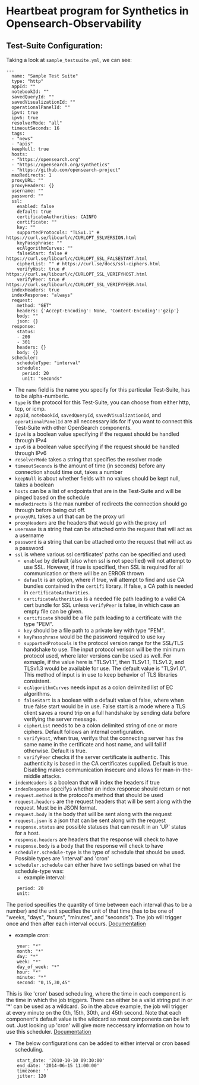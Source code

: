 # Heartbeat program for Synthetics in Opensearch-Observability


## Test-Suite Configuration:

Taking a look at `sample_testsuite.yml`, we can see:
```
---
  name: "Sample Test Suite"
  type: "http"
  appId: ""
  notebookId: ""
  savedQueryId: ""
  savedVisualizationId: ""
  operationalPanelId: ""
  ipv4: true
  ipv6: true
  resolverMode: "all"
  timeoutSeconds: 16
  tags:
  - "news"
  - "apis"
  keepNull: true
  hosts:
  - "https://opensearch.org"
  - "https://opensearch.org/synthetics"
  - "https://github.com/opensearch-project"
  maxRedirects: 1
  proxyURL: ""
  proxyHeaders: {}
  username: ""
  password: ""
  ssl:
    enabled: false
    default: true
    certificateAuthorities: CAINFO
    certificate: ""
    key: ""
    supportedProtocols: "TLSv1.1" # https://curl.se/libcurl/c/CURLOPT_SSLVERSION.html
    keyPassphrase: ""
    ecAlgorithmCurves: ""
    falseStart: false # https://curl.se/libcurl/c/CURLOPT_SSL_FALSESTART.html
    cipherList: "" # https://curl.se/docs/ssl-ciphers.html
    verifyHost: true # https://curl.se/libcurl/c/CURLOPT_SSL_VERIFYHOST.html
    verifyPeer: true # https://curl.se/libcurl/c/CURLOPT_SSL_VERIFYPEER.html
  indexHeaders: true
  indexResponse: "always"
  request:
    method: "GET"
    headers: {'Accept-Encoding': None, 'Content-Encoding':'gzip'}
    body: ""
    json: {}
  response:
    status:
    - 200
    - 301
    headers: {}
    body: {}
  scheduler:
    scheduleType: "interval"
    schedule:
      period: 20
      unit: "seconds"
```

* The `name` field is the name you specify for this particular Test-Suite, has to be alpha-numberic.
* `type` is the protocol for this Test-Suite, you can choose from either http, tcp, or icmp.
* `appId`, `notebookId`, `savedQueryId`, `savedVisualizationId`, and `operationalPanelId` are all neccessary ids for if you want to connect this Test-Suite with other OpenSearch components.
* `ipv4` is a boolean value specifying if the request should be handled through IPv4
* `ipv6` is a boolean value specifying if the request should be handled through IPv6
* `resolverMode` takes a string that specifies the resolver mode
* `timeoutSeconds` is the amount of time (in seconds) before any connection should time out, takes a number
* `keepNull` is about whether fields with no values should be kept null, takes a boolean
* `hosts` can be a list of endpoints that are in the Test-Suite and will be pinged based on the schedule
* `maxRedirects` is the max number of redirects the connection should go through before being cut off.
* `proxyURL` takes a url that can be the proxy url
* `proxyHeaders` are the headers that would go with the proxy url
* `username` is a string that can be attached onto the request that will act as a username
* `password` is a string that can be attached onto the request that will act as a password
* `ssl` is where various ssl certificates' paths can be specified and used:
  - `enabled` by default (also when ssl is not specified) will not attempt to use SSL. However, if true is specified, then SSL is required for all communication or there will be an ERROR thrown 
  - `default` is an option, where if true, will attempt to find and use CA bundles contained in the `certifi` library. If false, a CA path is needed in `certificateAuthorities`.
  - `certificateAuthorities` is a needed file path leading to a valid CA cert bundle for SSL unless `verifyPeer` is false, in which case an empty file can be given.
  - `certificate` should be a file path leading to a certificate with the type "PEM".
  - `key` should be a file path to a private key with type "PEM". 
  - `keyPassphrase` would be the password required to use `key`
  - `supportedProtocols` is the protocol version range for the SSL/TLS handshake to use. The input protocol verison will be the minimum protocol used, where later versions can be used as well. For exmaple, if the value here is "TLSv1.1", then TLSv1.1, TLSv1.2, and TLSv1.3 would be available for use. The default value is "TLSv1.0". This method of input is in use to keep behavior of TLS libraries consistent.
  - `ecAlgorithmCurves` needs input as a colon delimited list of EC algorithms. 
  - `falseStart` is a boolean with a default value of false, where when true false start would be in use. False start is a mode where a TLS client saves a round trip on a full handshake by sending data before verifying the server message.
  - `cipherList` needs to be a colon delimited string of one or more ciphers. Default follows an internal configuration.
  - `verifyHost`, when true, verifys that the connecting server has the same name in the certificate and host name, and will fail if otherwise. Default is true.
  - `verifyPeer` checks if the server certificate is authentic. This authenticity is based in the CA certificates supplied. Default is true. Disabling makes communication insecure and allows for man-in-the-middle attacks.
* `indexHeaders` is a boolean that will index the headers if true
* `indexResponse` specifys whether an index response should return or not
* `request.method` is the protocol's method that should be used
* `request.headers` are the request headers that will be sent along with the request. Must be in JSON format.
* `request.body` is the body that will be sent along with the request
* `request.json` is a json that can be sent along with the request
* `response.status` are possible statuses that can result in an 'UP' status for a host.
* `response.headers` are headers that the response will check to have
* `response.body` is a body that the response will check to have
* `scheduler.schedule-type` is the type of schedule that should be used. Possible types are 'interval' and 'cron'
* `scheduler.schedule` can either have two settings based on what the schedule-type was:
  - example interval:
```
    period: 20
    unit: 
```
The period specifies the quantity of time between each interval (has to be a number) and the unit specifies the unit of that time (has to be one of "weeks, "days", "hours", "minutes", and "seconds"). The job will trigger once and then after each interval occurs. [Documentation](https://apscheduler.readthedocs.io/en/3.x/modules/triggers/cron.html#module-apscheduler.triggers.cron)

  - example cron:
```
    year: "*"
    month: "*"
    day: "*"
    week: "*"
    day_of_week: "*"
    hour: "*"
    minute: "*"
    second: "0,15,30,45"
```
This is like 'cron' based scheduling, where the time in each component is the time in which the job triggers. There can either be a valid string put in or '*' can be used as a wildcard. So in the above example, the job will trigger at every minute on the 0th, 15th, 30th, and 45th second. Note that each component's default value is the wildcard so most components can be left out. Just looking up 'cron'  will give more neccessary information on how to use this scheduler. [Documentation](https://apscheduler.readthedocs.io/en/3.x/modules/triggers/cron.html#module-apscheduler.triggers.cron)

  - The below configurations can be added to either interval or cron based scheduling.
```
    start_date: '2010-10-10 09:30:00'
    end_date: '2014-06-15 11:00:00'
    timezone: ''
    jitter: 120
```